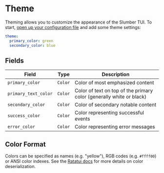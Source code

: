 # Theme

Theming allows you to customize the appearance of the Slumber TUI. To start, [open up your configuration file](../configuration/index.md#location--creation) and add some theme settings:

```yaml
theme:
  primary_color: green
  secondary_color: blue
```

## Fields

| Field                | Type    | Description                                                          |
| -------------------- | ------- | -------------------------------------------------------------------- |
| `primary_color`      | `Color` | Color of most emphasized content                                     |
| `primary_text_color` | `Color` | Color of text on top of the primary color (generally white or black) |
| `secondary_color`    | `Color` | Color of secondary notable content                                   |
| `success_color`      | `Color` | Color representing successful events                                 |
| `error_color`        | `Color` | Color representing error messages                                    |

## Color Format

Colors can be specified as names (e.g. "yellow"), RGB codes (e.g. `#ffff00`) or ANSI color indexes. See the [Ratatui docs](https://docs.rs/ratatui/latest/ratatui/style/enum.Color.html#impl-FromStr-for-Color) for more details on color deserialization.
